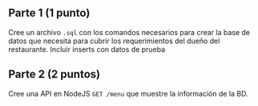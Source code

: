 ## Parte 1 (1 punto)

Cree un archivo `.sql` con los comandos necesarios para crear la base de datos que necesita para cubrir los requerimientos del dueño del restaurante. Incluir inserts con datos de prueba

## Parte 2 (2 puntos)

Cree una API en NodeJS `GET /menu` que muestre la información de la BD.
